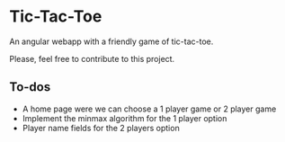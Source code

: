# Tic-Tac-Toe

An angular webapp with a friendly game of tic-tac-toe.

Please, feel free to contribute to this project.

## To-dos
- A home page were we can choose a 1 player game or 2 player game
- Implement the minmax algorithm for the 1 player option
- Player name fields for the 2 players option
